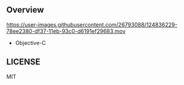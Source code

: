 ## Overview

https://user-images.githubusercontent.com/26793088/124836229-78ee2380-df37-11eb-93c0-d6191ef29683.mov

- Objective-C

## LICENSE

MIT